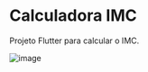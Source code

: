 # Calculadora IMC

Projeto Flutter para calcular o IMC.

![image](https://github.com/user-attachments/assets/eaf528e3-c6d0-4996-99cf-f1928888f112)
